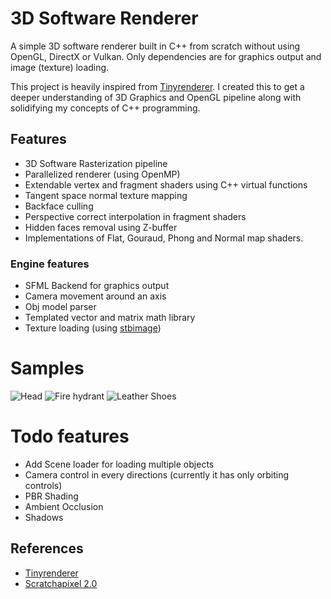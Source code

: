 # 3D Software Renderer
A simple 3D software renderer built in C++ from scratch without using OpenGL, DirectX or Vulkan.
Only dependencies are for graphics output and image (texture) loading.

This project is heavily inspired from [Tinyrenderer]. I created this to get a deeper understanding of 3D Graphics and OpenGL pipeline along with solidifying my concepts of C++ programming.

## Features
* 3D Software Rasterization pipeline
* Parallelized renderer (using OpenMP)
* Extendable vertex and fragment shaders using C++ virtual functions
* Tangent space normal texture mapping
* Backface culling
* Perspective correct interpolation in fragment shaders
* Hidden faces removal using Z-buffer
* Implementations of Flat, Gouraud, Phong and Normal map shaders.

### Engine features
* SFML Backend for graphics output
* Camera movement around an axis
* Obj model parser
* Templated vector and matrix math library
* Texture loading (using [stbimage])

# Samples
![Head](https://i.ibb.co/whfRFFb/african-head.png "Head")
![Fire hydrant](https://i.ibb.co/V2N0CVz/fire-hydrant.png "Fire hydrant")
![Leather Shoes](https://i.ibb.co/8X2TXHv/leather-shoes.png "Leather Shoes")

# Todo features
* Add Scene loader for loading multiple objects
* Camera control in every directions (currently it has only orbiting controls)
* PBR Shading
* Ambient Occlusion
* Shadows

## References
* [Tinyrenderer][tinyrenderer]  
* [Scratchapixel 2.0][scratchapixel]

[tinyrenderer]: https://github.com/ssloy/tinyrenderer/wiki
[scratchapixel]: https://www.scratchapixel.com/index.php
[stbimage]: https://github.com/nothings/stb
